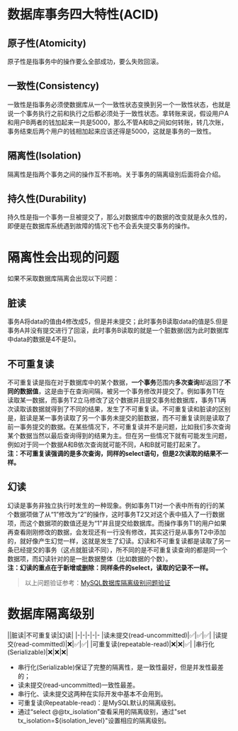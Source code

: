# 数据库事务四大特性(ACID)
## 原子性(Atomicity)
原子性是指事务中的操作要么全部成功，要么失败回滚。
## 一致性(Consistency)
一致性是指事务必须使数据库从一个一致性状态变换到另一个一致性状态，也就是说一个事务执行之前和执行之后都必须处于一致性状态。拿转账来说，假设用户A和用户B两者的钱加起来一共是5000，那么不管A和B之间如何转账，转几次账，事务结束后两个用户的钱相加起来应该还得是5000，这就是事务的一致性。
## 隔离性(Isolation)
隔离性是指两个事务之间的操作互不影响。关于事务的隔离级别后面将会介绍。
## 持久性(Durability)
持久性是指一个事务一旦被提交了，那么对数据库中的数据的改变就是永久性的，即便是在数据库系统遇到故障的情况下也不会丢失提交事务的操作。
# 隔离性会出现的问题
如果不采取数据库隔离会出现以下问题：
## 脏读
事务A将data的值由4修改成5，但是并未提交；此时事务B读取data的值是5.但是事务A并没有提交进行了回滚，此时事务B读取的就是一个脏数据(因为此时数据库中data的数据是4不是5)。
## 不可重复读
不可重复读是指在对于数据库中的某个数据，<strong>一个事务</strong>范围内<strong>多次查询</strong>却返回了<strong>不同的数据值</strong>，这是由于在查询间隔，被另一个事务修改并提交了。例如事务T1在读取某一数据，而事务T2立马修改了这个数据并且提交事务给数据库，事务T1再次读取该数据就得到了不同的结果，发生了不可重复读。不可重复读和脏读的区别是，脏读是某一事务读取了另一个事务未提交的脏数据，而不可重复读则是读取了前一事务提交的数据。在某些情况下，不可重复读并不是问题，比如我们多次查询某个数据当然以最后查询得到的结果为主。但在另一些情况下就有可能发生问题，例如对于同一个数据A和B依次查询就可能不同，A和B就可能打起来了。  
**<strong>注：</strong>不可重复读强调的是多次查询，同样的select语句，但是2次读取的结果不一样。**
## 幻读
幻读是事务非独立执行时发生的一种现象。例如事务T1对一个表中所有的行的某个数据项做了从“1”修改为“2”的操作，这时事务T2又对这个表中插入了一行数据项，而这个数据项的数值还是为“1”并且提交给数据库。而操作事务T1的用户如果再查看刚刚修改的数据，会发现还有一行没有修改，其实这行是从事务T2中添加的，就好像产生幻觉一样，这就是发生了幻读。幻读和不可重复读都是读取了另一条已经提交的事务（这点就脏读不同），所不同的是不可重复读查询的都是同一个数据项，而幻读针对的是一批数据整体（比如数据的个数）。  
**<strong>注：幻读的重点在于新增或删除：同样条件的select，读取的记录不一样。</strong>** 

> 以上问题验证参考：[MySQL数据库隔离级别问题验证](MySQL数据库隔离级别问题验证.md)
# 数据库隔离级别
||脏读|不可重复读|幻读|
|-|-|-|-|-
|读未提交(read-uncommitted)|✅|✅|✅|
|读提交(read-committed)|❌|✅|✅|
|可重复读(repeatable-read)|❌|❌|✅|
|串行化(Serializable)|❌|❌|❌|

- 串行化(Serializable)保证了完整的隔离性，是一致性最好，但是并发性最差的；
- 读未提交(read-uncommitted)一致性最差。
- 串行化、读未提交这两种在实际开发中基本不会用到。
- 可重复读(Repeatable-read)：是MySQL默认的隔离级别。
- 通过“select @@tx_isolation”查看采用的隔离级别，通过"set tx_isolation=${isolation_level}"设置相应的隔离级别。
